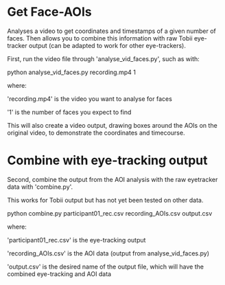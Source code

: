 # Get Face-AOIs

Analyses a video to get coordinates and timestamps of a given number of faces. Then allows you to combine this information with raw Tobii eye-tracker output (can be adapted to work for other eye-trackers).

First, run the video file through 'analyse_vid_faces.py', such as with:

python analyse_vid_faces.py recording.mp4 1

where:

'recording.mp4' is the video you want to analyse for faces

'1' is the number of faces you expect to find

This will also create a video output, drawing boxes around the AOIs on the original video, to demonstrate the coordinates and timecourse.

# Combine with eye-tracking output

Second, combine the output from the AOI analysis with the raw eyetracker data with 'combine.py'.

This works for Tobii output but has not yet been tested on other data.

python combine.py participant01_rec.csv recording_AOIs.csv output.csv

where:

'participant01_rec.csv' is the eye-tracking output

'recording_AOIs.csv' is the AOI data (output from analyse_vid_faces.py)

'output.csv' is the desired name of the output file, which will have the combined eye-tracking and AOI data
